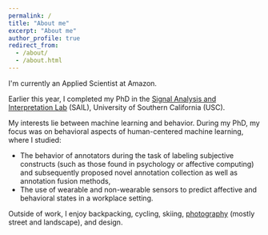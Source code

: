 ```yaml
---
permalink: /
title: "About me"
excerpt: "About me"
author_profile: true
redirect_from:
  - /about/
  - /about.html
---
```


I'm currently an Applied Scientist at Amazon.

Earlier this year, I completed my PhD in the [Signal Analysis and Interpretation Lab](https://sail.usc.edu/) (SAIL), University of Southern California (USC).

My interests lie between machine learning and behavior. During my PhD, my focus was on behavioral aspects of human-centered machine learning, where I studied:

 - The behavior of annotators during the task of labeling subjective constructs (such as those found in psychology or affective computing) and subsequently proposed novel annotation collection as well as annotation fusion methods,
 - The use of wearable and non-wearable sensors to predict affective and behavioral states in a workplace setting.

Outside of work, I enjoy backpacking, cycling, skiing, [photography](https://www.500px.com/kmundnic) (mostly street and landscape), and design.
